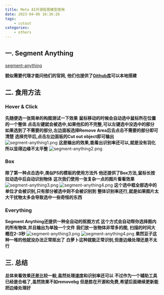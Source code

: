 ```yaml
---
title: Meta AI开源抠图模型使用
date: 2023-04-06 16:36:26
tags:
	- cutout
categories: 
    - others
---
```


## 一. Segment Anything

[segment-anything](https://segment-anything.com/demo)

__貌似需要代理才能问他们的官网, 他们也提供了[Github库](https://github.com/facebookresearch/segment-anything)可以本地搭建__

## 二. 食用方法

### Hover & Click

__先随便选一张简单的构图测试一下效果__
__鼠标移动的时候会自动选中鼠标所在位置的一个整体__
__点击左键就会被选中,如果他扣的不完整,可以左键选中没选中的部分__
__如果选到了不需要的部分,左边面板选择Remove Area后去点击不需要的部分即可清楚__
__选择完毕后,点击左边面板的Cut out object即可输出__
![segment-anything1.png](segment-anything1.png)
__这是输出的效果,能看出识别率还可以,就是没有羽化所以显得边缘不太平整__
![segment-anything2.png](segment-anything2.png)

### Box

__除了第一种点击选中,类似PS的模板的使用方法外__
__他还提供了Box方法,鼠标长按拉动选中后自动识别物体__
__这次我们使用一张复杂一点的图片看看效果__
![segment-anything3.png](segment-anything3.png)
![segment-anything4.png](segment-anything4.png)
__这个选中框全部选中的单位才会被识别,只有部分被选中则不会被识别到__
__整体识别率还行,就是如果图片太大干扰物太多会导致选中一些奇怪的东西__

### Everything

__Segment Anything还提供一种全自动的抠图方式__
__这个方式会自动帮你选择图内的所有物体,并且输出为单独一个文件__
__我们放一张物体非常多的图, 扫描的时间大概在2-3秒__
![segment-anything3.png](segment-anything3.png)
![segment-anything4.png](segment-anything4.png)
__果然豆子这种一堆的他就没办法正常抠出了__
__白萝卜这种就能正常识别,但是边缘处理还是不太行__

## 三. 总结

__总体来看效果还是比较一般,虽然处理速度和识别率还可以__
__不过作为一个辅助工具已经是合格了,虽然效果不如removebg__
__但是胜在开源和免费,希望后面继续更新能把边缘处理好__
